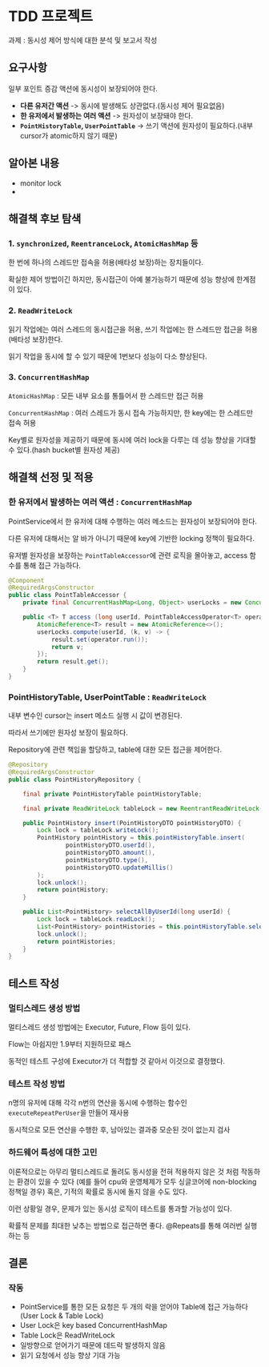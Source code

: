 # TDD 프로젝트

과제 : 동시성 제어 방식에 대한 분석 및 보고서 작성

## 요구사항
일부 포인트 증감 액션에 동시성이 보장되어야 한다.

- **다른 유저간 액션** -> 동시에 발생해도 상관없다.(동시성 제어 필요없음)
- **한 유저에서 발생하는 여러 액션** -> 원자성이 보장돼야 한다.
- **`PointHistoryTable`, `UserPointTable`** -> 쓰기 액션에 원자성이 필요하다.(내부 cursor가 atomic하지 않기 때문)

## 알아본 내용

- monitor lock
- 


## 해결책 후보 탐색

### 1. `synchronized`, `ReentranceLock`, `AtomicHashMap` 등
한 번에 하나의 스레드만 접속을 허용(배타성 보장)하는 장치들이다.

확실한 제어 방법이긴 하지만, 동시접근이 아예 불가능하기 때문에 성능 향상에 한계점이 있다. 

### 2. `ReadWriteLock`
읽기 작업에는 여러 스레드의 동시접근을 허용, 쓰기 작업에는 한 스레드만 접근을 허용(배타성 보장)한다.

읽기 작업을 동시에 할 수 있기 때문에 1번보다 성능이 다소 향상된다.


### 3. `ConcurrentHashMap`
`AtomicHashMap` : 모든 내부 요소를 통틀어서 한 스레드만 접근 허용

`ConcurrentHashMap` : 여러 스레드가 동시 접속 가능하지만, 한 key에는 한 스레드만 접속 허용 

Key별로 원자성을 제공하기 때문에 동시에 여러 lock을 다루는 데 성능 향상을 기대할 수 있다.(hash bucket별 원자성 제공)


## 해결책 선정 및 적용
### 한 유저에서 발생하는 여러 액션 : `ConcurrentHashMap`
PointService에서 한 유저에 대해 수행하는 여러 메소드는 원자성이 보장되어야 한다.

다른 유저에 대해서는 알 바가 아니기 때문에 key에 기반한 locking 정책이 필요하다.

유저별 원자성을 보장하는 `PointTableAccessor`에 관련 로직을 몰아놓고, access 함수를 통해 접근 가능하다.

```java
@Component
@RequiredArgsConstructor
public class PointTableAccessor {
    private final ConcurrentHashMap<Long, Object> userLocks = new ConcurrentHashMap<>();

    public <T> T access (long userId, PointTableAccessOperator<T> operator) {
        AtomicReference<T> result = new AtomicReference<>();
        userLocks.compute(userId, (k, v) -> {
            result.set(operator.run());
            return v;
        });
        return result.get();
    }
}
```

### PointHistoryTable, UserPointTable : `ReadWriteLock`
내부 변수인 cursor는 insert 메소드 실행 시 값이 변경된다.

따라서 쓰기에만 원자성 보장이 필요하다.

Repository에 관련 책임을 할당하고, table에 대한 모든 접근을 제어한다.

```java
@Repository
@RequiredArgsConstructor
public class PointHistoryRepository {

    final private PointHistoryTable pointHistoryTable;

    final private ReadWriteLock tableLock = new ReentrantReadWriteLock();

    public PointHistory insert(PointHistoryDTO pointHistoryDTO) {
        Lock lock = tableLock.writeLock();
        PointHistory pointHistory = this.pointHistoryTable.insert(
                pointHistoryDTO.userId(),
                pointHistoryDTO.amount(),
                pointHistoryDTO.type(),
                pointHistoryDTO.updateMillis()
        );
        lock.unlock();
        return pointHistory;
    }

    public List<PointHistory> selectAllByUserId(long userId) {
        Lock lock = tableLock.readLock();
        List<PointHistory> pointHistories = this.pointHistoryTable.selectAllByUserId(userId);
        lock.unlock();
        return pointHistories;
    }
}
```

## 테스트 작성
### 멀티스레드 생성 방법
멀티스레드 생성 방법에는 Executor, Future, Flow 등이 있다.

Flow는 아쉽지만 1.9부터 지원하므로 패스

동적인 테스트 구성에 Executor가 더 적합할 것 같아서 이것으로 결정했다.

### 테스트 작성 방법
n명의 유저에 대해 각각 n번의 연산을 동시에 수행하는 함수인 `executeRepeatPerUser`을 만들어 재사용

동시적으로 모든 연산을 수행한 후, 남아있는 결과중 모순된 것이 없는지 검사

### 하드웨어 특성에 대한 고민
이론적으로는 아무리 멀티스레드로 돌려도 동시성을 전혀 적용하지 않은 것 처럼 작동하는 환경이 있을 수 있다
(예를 들어 cpu와 운영체제가 모두 싱글코어에 non-blocking 정책일 경우)
혹은, 기적의 확률로 동시에 돌지 않을 수도 있다.

이런 상황일 경우, 문제가 있는 동시성 로직이 테스트를 통과할 가능성이 있다.

확률적 문제를 최대한 낮추는 방법으로 접근하면 좋다. @Repeats를 통해 여러번 실행하는 등

## 결론
### 작동
- PointService를 통한 모든 요청은 두 개의 락을 얻어야 Table에 접근 가능하다(User Lock & Table Lock)
- User Lock은 key based ConcurrentHashMap
- Table Lock은 ReadWriteLock
- 일방향으로 얻어가기 때문에 데드락 발생하지 않음
- 읽기 요청에서 성능 향상 기대 가능